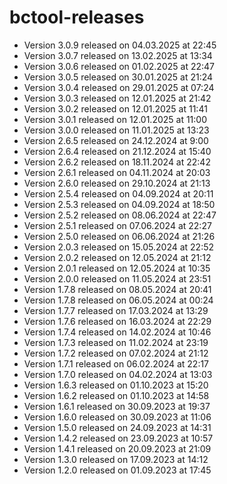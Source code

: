 # bctool-releases
- Version 3.0.9 released on 04.03.2025 at 22:45
- Version 3.0.7 released on 13.02.2025 at 13:34
- Version 3.0.6 released on 01.02.2025 at 22:47
- Version 3.0.5 released on 30.01.2025 at 21:24
- Version 3.0.4 released on 29.01.2025 at 07:24
- Version 3.0.3 released on 12.01.2025 at 21:42
- Version 3.0.2 released on 12.01.2025 at 11:41
- Version 3.0.1 released on 12.01.2025 at 11:00
- Version 3.0.0 released on 11.01.2025 at 13:23
- Version 2.6.5 released on 24.12.2024 at 9:00
- Version 2.6.4 released on 21.12.2024 at 15:40
- Version 2.6.2 released on 18.11.2024 at 22:42
- Version 2.6.1 released on 04.11.2024 at 20:03
- Version 2.6.0 released on 29.10.2024 at 21:13
- Version 2.5.4 released on 04.09.2024 at 20:11
- Version 2.5.3 released on 04.09.2024 at 18:50
- Version 2.5.2 released on 08.06.2024 at 22:47
- Version 2.5.1 released on 07.06.2024 at 22:27
- Version 2.5.0 released on 06.06.2024 at 21:26
- Version 2.0.3 released on 15.05.2024 at 22:52
- Version 2.0.2 released on 12.05.2024 at 21:12
- Version 2.0.1 released on 12.05.2024 at 10:35
- Version 2.0.0 released on 11.05.2024 at 23:51
- Version 1.7.8 released on 08.05.2024 at 20:41
- Version 1.7.8 released on 06.05.2024 at 00:24
- Version 1.7.7 released on 17.03.2024 at 13:29
- Version 1.7.6 released on 16.03.2024 at 22:29
- Version 1.7.4 released on 14.02.2024 at 10:46
- Version 1.7.3 released on 11.02.2024 at 23:19
- Version 1.7.2 released on 07.02.2024 at 21:12
- Version 1.7.1 released on 06.02.2024 at 22:17
- Version 1.7.0 released on 04.02.2024 at 13:03
- Version 1.6.3 released on 01.10.2023 at 15:20
- Version 1.6.2 released on 01.10.2023 at 14:58
- Version 1.6.1 released on 30.09.2023 at 19:37
- Version 1.6.0 released on 30.09.2023 at 11:06
- Version 1.5.0 released on 24.09.2023 at 14:31
- Version 1.4.2 released on 23.09.2023 at 10:57
- Version 1.4.1 released on 20.09.2023 at 21:09
- Version 1.3.0 released on 17.09.2023 at 14:12
- Version 1.2.0 released on 01.09.2023 at 17:45
